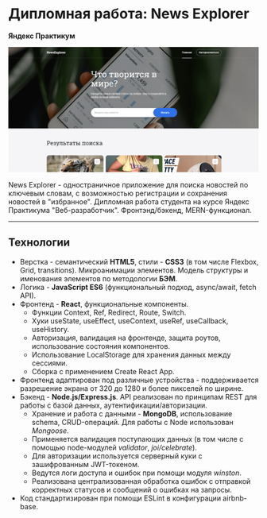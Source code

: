 # Дипломная работа: News Explorer
**Яндекс Практикум**

![Превью News Explorer](./gh_news.png)

News Explorer - одностраничное приложение для поиска новостей по ключевым словам, с возможностью регистрации и сохранения новостей в "избранное". Дипломная работа студента на курсе Яндекс Практикума "Веб-разработчик". Фронтэнд/бэкенд, MERN-функционал.

---
## Технологии

* Верстка - семантический **HTML5**, стили - **CSS3** (в том числе Flexbox, Grid, transitions). Микроанимации элементов. Модель структуры и именования элементов по методологии **БЭМ**.
* Логика - **JavaScript ES6** (функциональный подход, async/await, fetch API).
* Фронтенд - **React**, функциональные компоненты.
  * Функции Context, Ref, Redirect, Route, Switch.
  * Хуки useState, useEffect, useContext, useRef, useCallback, useHistory.
  * Авторизация, валидация на фронтенде, защита роутов, использование состояния компонентов.
  * Использование LocalStorage для хранения данных между сессиями.
  * Сборка с применением Create React App.
* Фронтенд адаптирован под различные устройства - поддерживается разрешение экрана от 320 до 1280 и более пикселей по ширине.
* Бэкенд - **Node.js/Express.js**. API реализован по принципам REST для работы с базой данных, аутентификации/авторизации.
  * Хранение и работа с данными - **MongoDB**, использование schema, CRUD-операций. Для работы с Node использован *Mongoose*.
  * Применяется валидация поступающих данных (в том числе с помощью node-модулей *validator*, *joi/celebrate*).
  * Для авторизации используется серверный куки с зашифрованным JWT-токеном.
  * Ведутся логи доступа и ошибок при помощи модуля *winston*.
  * Реализована централизованная обработка ошибок с отправкой корректных статусов и сообщений о ошибках на запросы.
* Код стандартизирован при помощи ESLint в конфигурации airbnb-base.
